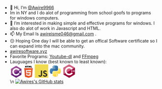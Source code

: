 - 👋 Hi, I’m [@Awire9966](https://github.com/Awire9966)
- Im in NY and I do alot of programming from school goofs to programs for windows computers.
- 👀 I’m interested in making simple and effective programs for windows. I also do alot of work in Javascript and HTML.
- 📫 My Email Is awireisme046@gmail.com .
- 😔 Hoping One day I will be able to get an offical Software certificate so I can expand into the mac community.
-  [awiresoftware.xyz](http://awiresoftware.xyz:100)
- Favorite Programs: [Youtube-dl](https://yt-dl.org/) and [FFmpeg](http://ffmpeg.org/)
- Lauguages I know (best known to least known):                                                                           
<img src="https://raw.githubusercontent.com/devicons/devicon/master/icons/csharp/csharp-original.svg" alt="csharp" width="40" height="40"/><img src="https://raw.githubusercontent.com/devicons/devicon/master/icons/html5/html5-original-wordmark.svg" alt="html5" width="40" height="40"/><img src="https://raw.githubusercontent.com/devicons/devicon/master/icons/javascript/javascript-original.svg" alt="javascript" width="45" height="45"/><img src="https://raw.githubusercontent.com/devicons/devicon/master/icons/python/python-original.svg" alt="python" width="45" height="45"/><img src="https://raw.githubusercontent.com/devicons/devicon/master/icons/cplusplus/cplusplus-original.svg" alt="cplusplus" width="45" height="45"/>                              
\n
[![Awires's GitHub stats](https://github-readme-stats.vercel.app/api?username=Awire9966&theme=chartreuse-dark)]()

